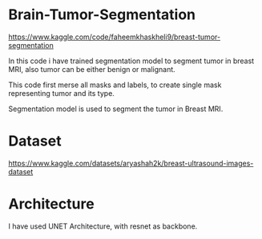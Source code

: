 # Brain-Tumor-Segmentation

https://www.kaggle.com/code/faheemkhaskheli9/breast-tumor-segmentation

In this code i have trained segmentation model to segment tumor in breast MRI, also tumor can be either benign or malignant.

This code first merse all masks and labels, to create single mask representing tumor and its type.

Segmentation model is used to segment the tumor in Breast MRI.

# Dataset

https://www.kaggle.com/datasets/aryashah2k/breast-ultrasound-images-dataset

# Architecture

I have used UNET Architecture, with resnet as backbone.
